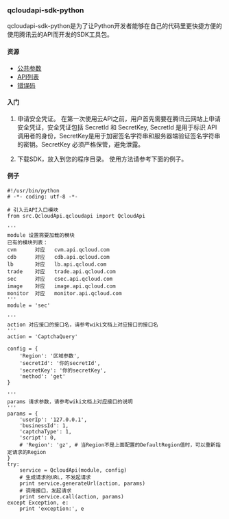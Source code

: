 ### qcloudapi-sdk-python

qcloudapi-sdk-python是为了让Python开发者能够在自己的代码里更快捷方便的使用腾讯云的API而开发的SDK工具包。

#### 资源

* [公共参数](http://wiki.qcloud.com/wiki/%E5%85%AC%E5%85%B1%E5%8F%82%E6%95%B0)
* [API列表](http://wiki.qcloud.com/wiki/API)
* [错误码](http://wiki.qcloud.com/wiki/%E9%94%99%E8%AF%AF%E7%A0%81)

#### 入门

1. 申请安全凭证。
在第一次使用云API之前，用户首先需要在腾讯云网站上申请安全凭证，安全凭证包括 SecretId 和 SecretKey, SecretId 是用于标识 API 调用者的身份，SecretKey是用于加密签名字符串和服务器端验证签名字符串的密钥。SecretKey 必须严格保管，避免泄露。

2. 下载SDK，放入到您的程序目录。
使用方法请参考下面的例子。

#### 例子

    #!/usr/bin/python
    # -*- coding: utf-8 -*-

    # 引入云API入口模块
    from src.QcloudApi.qcloudapi import QcloudApi

    '''
    module 设置需要加载的模块
    已有的模块列表：
    cvm      对应   cvm.api.qcloud.com
    cdb      对应   cdb.api.qcloud.com
    lb       对应   lb.api.qcloud.com
    trade    对应   trade.api.qcloud.com
    sec      对应   csec.api.qcloud.com
    image    对应   image.api.qcloud.com
    monitor  对应   monitor.api.qcloud.com
    '''
    module = 'sec'

    '''
    action 对应接口的接口名，请参考wiki文档上对应接口的接口名
    '''
    action = 'CaptchaQuery'

    config = {
        'Region': '区域参数',
        'secretId': '你的secretId',
        'secretKey': '你的secretKey',
        'method': 'get'
    }

    '''
    params 请求参数，请参考wiki文档上对应接口的说明
    '''
    params = {
        'userIp': '127.0.0.1',
        'businessId': 1,
        'captchaType': 1,
        'script': 0,
        # 'Region': 'gz', # 当Region不是上面配置的DefaultRegion值时，可以重新指定请求的Region
    }
    try:
        service = QcloudApi(module, config)
        # 生成请求的URL，不发起请求
        print service.generateUrl(action, params)
        # 调用接口，发起请求
        print service.call(action, params)
    except Exception, e:
        print 'exception:', e